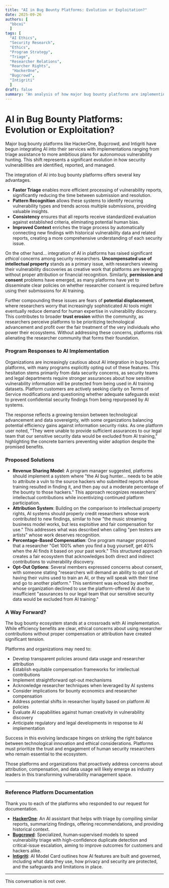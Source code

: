 ```yaml
---
title: "AI in Bug Bounty Platforms: Evolution or Exploitation?"
date: 2025-09-26
authors: [
  "bbcoi"
  ]
tags: [
  "AI Ethics", 
  "Security Research",
  "Ethics",
  "Program Strategy",
  "Triage",
  "Researcher Relations",
  "Rearcher Rights",
   "HackerOne",
  "Bugcrowd",
  "Intigriti"
  ]
draft: false
summary: "An analysis of how major bug bounty platforms are implementing AI technologies, the benefits they provide, ethical concerns raised by security researchers, and proposed solutions to balance innovation with fair treatment of the research community."
---
```


# AI in Bug Bounty Platforms: Evolution or Exploitation?

Major bug bounty platforms like HackerOne, Bugcrowd, and Intigriti have begun integrating AI into their services with implementations ranging from triage assistance to more ambitious plans for autonomous vulnerability hunting. This shift represents a significant evolution in how security vulnerabilities are identified, reported, and managed.

The integration of AI into bug bounty platforms offers several key advantages. 

- **Faster Triage** enables more efficient processing of vulnerability reports, significantly reducing the time between submission and resolution. 
- **Pattern Recognition** allows these systems to identify recurring vulnerability types and trends across multiple submissions, providing valuable insights. 
- **Consistency** ensures that all reports receive standardized evaluation against established criteria, eliminating potential human bias.
- **Improved Context** enriches the triage process by automatically connecting new findings with historical vulnerability data and related reports, creating a more comprehensive understanding of each security issue.

On the other hand… integration of AI in platforms has raised significant *ethical* concerns among security researchers. **Uncompensated use of intellectual property** stands as a primary issue, with researchers viewing their vulnerability discoveries as creative work that platforms are leveraging without proper attribution or financial recognition. Similarly, **permission and consent** problems have emerged, as many platforms have yet to disseminate clear policies on whether researcher consent is required before using their submissions for AI training.

Further compounding these issues are fears of **potential displacement**, where researchers worry that increasingly sophisticated AI tools might eventually reduce demand for human expertise in vulnerability discovery. This contributes to broader **trust erosion** within the community, as researchers perceive platforms to be prioritizing technological advancement and profit over the fair treatment of the very individuals who power their ecosystems. Without addressing these concerns, platforms risk alienating the researcher community that forms their foundation.

### Program Responses to AI Implementation

Organizations are increasingly cautious about AI integration in bug bounty platforms, with many programs explicitly opting out of these features. This hesitation stems primarily from data security concerns, as security teams and legal departments require stronger assurances about how sensitive vulnerability information will be protected from being used in AI training datasets. Platform customers are actively seeking clarity on Terms of Service modifications and questioning whether adequate safeguards exist to prevent confidential security findings from being repurposed by AI systems.

The response reflects a growing tension between technological advancement and data sovereignty, with some organizations balancing potential efficiency gains against information security risks. As one platform user noted, "They were unable to provide sufficient assurances to our legal team that our sensitive security data would be excluded from AI training," highlighting the concrete barriers preventing wider adoption despite the promised benefits.

### Proposed Solutions

- **Revenue Sharing Model**: A program manager suggested, platforms should implement a system where "the AI bug hunter... needs to be able to attribute a vuln to the source hackers who submitted reports whose training resulted in finding it, and then pay out a moderate percentage of the bounty to those hackers." This approach recognizes researchers' intellectual contributions while incentivizing continued platform participation.
- **Attribution System**: Building on the comparison to intellectual property rights, AI systems should properly credit researchers whose work contributed to new findings, similar to how "the music streaming business model works, but less exploitive and fair compensation for use." This addresses what was described when calling "pen testers are artists" whose work deserves recognition.
- **Percentage-Based Compensation**: One program manager proposed that a researcher "Get 100% when you find a bug yourself, get 40% when the AI finds it based on your past work." This structured approach creates a fair ecosystem that acknowledges both direct and indirect contributions to vulnerability discovery.
- **Opt-Out Options**: Several members expressed concerns about consent, with someone stating "researchers will demand an ability to opt out of having their vulns used to train an AI, or they will speak with their time and go to another platform." This sentiment was echoed by another, whose organization declined to use the platform-offered AI due to insufficient "assurances to our legal team that our sensitive security data would be excluded from AI training."

### A Way Forward?

The bug bounty ecosystem stands at a crossroads with AI implementation. While efficiency benefits are clear, ethical concerns about using researcher contributions without proper compensation or attribution have created significant tension.

Platforms and organizations may need to:

- Develop transparent policies around data usage and researcher attribution
- Establish equitable compensation frameworks for intellectual contributions
- Implement straightforward opt-out mechanisms
- Acknowledge researcher techniques when leveraged by AI systems
- Consider implications for bounty economics and researcher compensation
- Address potential shifts in researcher loyalty based on platform AI policies
- Evaluate AI capabilities against human creativity in vulnerability discovery
- Anticipate regulatory and legal developments in response to AI implementation

Success in this evolving landscape hinges on striking the right balance between technological innovation and ethical considerations. Platforms must prioritize the trust and engagement of human security researchers who remain essential to the ecosystem.

Those platforms and organizations that proactively address concerns about attribution, compensation, and data usage will likely emerge as industry leaders in this transforming vulnerability management space.

---

### Reference Platform Documentation
Thank you to each of the platforms who responded to our request for documentation. 
- **[HackerOne](https://docs.hackerone.com/en/articles/10908081-hai-security-trust)**: An AI assistant that helps with triage by compiling similar reports, summarizing findings, offering recommendations, and providing historical context.
- **[Bugcrowd](https://www.bugcrowd.com/blog/bugcrowd-ai-triage-speeds-vulnerability-resolution-elevates-hacker-experience/)**: Specialized, human‑supervised models to speed vulnerability triage with high-confidence duplicate detection and critical-issue escalation, aiming to improve outcomes for customers and hackers alike.
- **[Intigriti](https://trust.intigriti.com/resources?s=8tawpwta2wxi3m2h79atzp&name=intigriti-ai-documentation)**: AI Model Card outlines how AI features are built and governed, including what data they use, how privacy and security are protected, and the safeguards and limitations in place.

---

This conversation is not over. 

